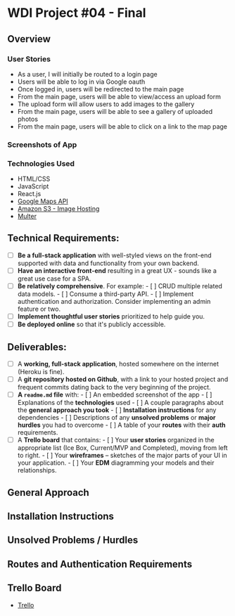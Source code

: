 # WDI Project #04 - Final

## Overview 

### User Stories
- As a user, I will initially be routed to a login page
- Users will be able to log in via Google oauth
- Once logged in, users will be redirected to the main page
- From the main page, users will be able to view/access an upload form
- The upload form will allow users to add images to the gallery
- From the main page, users will be able to see a gallery of uploaded photos
- From the main page, users will be able to click on a link to the map page

### Screenshots of App

### Technologies Used
- HTML/CSS
- JavaScript
- React.js
- [Google Maps API](https://developers.google.com/maps/documentation/javascript/tutorial)
- [Amazon S3 - Image Hosting](https://developers.google.com/maps/documentation/javascript/tutorial)
- [Multer](https://github.com/expressjs/multer)

## Technical Requirements:
- [ ] **Be a full-stack application** with well-styled views on the front-end 
			supported with data and functionality from your own backend.
- [ ] **Have an interactive front-end** resulting in a great UX - sounds like a 
			great use case for a SPA.
- [ ] **Be relatively comprehensive**. For example:
			- [ ] CRUD multiple related data models.
			- [ ] Consume a third-party API.
			- [ ] Implement authentication and authorization. Consider implementing an 
						admin feature or two.
- [ ] **Implement thoughtful user stories** prioritized to help guide you.
- [ ] **Be deployed online** so that it's publicly accessible.

## Deliverables:
- [ ] A **working, full-stack application**, hosted somewhere on the internet 
			(Heroku is fine).
- [ ] A **git repository hosted on Github**, with a link to your hosted project 
			and frequent commits dating back to the very beginning of the project.
- [ ] **A ``readme.md`` file** with:
			- [ ] An embedded screenshot of the app
			- [ ] Explanations of the **technologies** used
			- [ ] A couple paragraphs about the **general approach you took**
			- [ ] **Installation instructions** for any dependencies
			- [ ] Descriptions of any **unsolved problems** or **major hurdles** you had 
				to overcome
			- [ ] A table of your **routes** with their **auth** requirements.
- [ ] A **Trello board** that contains:
			- [ ] Your **user stories** organized in the appropriate list (Ice Box, 
				Current/MVP and Completed), moving from left to right.
			- [ ] Your **wireframes** – sketches of the major parts of your UI in your 
				application.
			- [ ] Your **EDM** diagramming your models and their relationships.

## General Approach

## Installation Instructions

## Unsolved Problems / Hurdles

## Routes and Authentication Requirements

## Trello Board

- [Trello](https://trello.com/b/KE4cXxEq/wdi-project-04)
